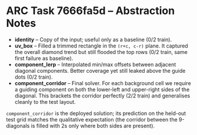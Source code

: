 # ARC Task 7666fa5d – Abstraction Notes

- **identity** – Copy of the input; useful only as a baseline (0/2 train).
- **uv_box** – Filled a trimmed rectangle in the `(r+c, c-r)` plane. It captured the overall diamond trend but still flooded the top rows (0/2 train, same first failure as baseline).
- **component_lerp** – Interpolated min/max offsets between adjacent diagonal components. Better coverage yet still leaked above the guide dots (0/2 train).
- **component_corridor** – Final solver. For each background cell we require a guiding component on both the lower-left and upper-right sides of the diagonal. This brackets the corridor perfectly (2/2 train) and generalises cleanly to the test layout.

`component_corridor` is the deployed solution; its prediction on the held-out test grid matches the qualitative expectation (the corridor between the 9-diagonals is filled with 2s only where both sides are present).
